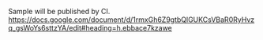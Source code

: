Sample will be published by CI.
https://docs.google.com/document/d/1rmxGh6Z9gtbQlGUKCsVBaR0RyHvzq_gsWoYs6sttzYA/edit#heading=h.ebbace7kzawe
